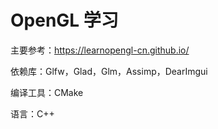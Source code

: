 # OpenGL 学习

主要参考：https://learnopengl-cn.github.io/

依赖库：Glfw，Glad，Glm，Assimp，DearImgui

编译工具：CMake

语言：C++
